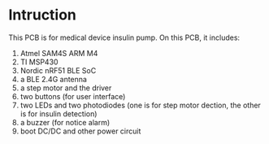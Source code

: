 # Intruction
This PCB is for medical device insulin pump. On this PCB, it includes:
1. Atmel SAM4S ARM M4
2. TI MSP430
3. Nordic nRF51 BLE SoC
4. a BLE 2.4G antenna
5. a step motor and the driver
6. two buttons (for user interface)
7. two LEDs and two photodiodes (one is for step motor dection, the other is for insulin detection)
8. a buzzer (for notice alarm)
9. boot DC/DC and other power circuit
